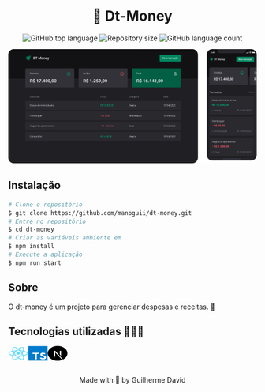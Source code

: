 <h1 align="center">
  📖 Dt-Money
</h1>

<p align="center">
  <img alt="GitHub top language" src="https://img.shields.io/github/languages/top/manoguii/dt-money?color=blue">
  <img alt="Repository size" src="https://img.shields.io/github/repo-size/manoguii/dt-money?color=blue">
  <img alt="GitHub language count" src="https://img.shields.io/github/languages/count/manoguii/dt-money?color=blue">
</p>

<div align="left">
  <img src="assets/dt-money.png" alt="faladev" >
</div>

## Instalação

```bash
# Clone o repositório
$ git clone https://github.com/manoguii/dt-money.git
# Entre no repositório
$ cd dt-money
# Criar as variáveis ambiente em
$ npm install
# Execute a aplicação
$ npm run start
```

## Sobre

O dt-money é um projeto para gerenciar despesas e receitas. 🚀


## Tecnologias utilizadas 👩🏻‍💻

<div style="display:flex!important;">
<a href="https://reactjs.org/"><img align="center" alt="Hideki-React" height="30" width="40" src="https://raw.githubusercontent.com/devicons/devicon/master/icons/react/react-original.svg"></a>
<a href="https://www.typescriptlang.org/"><img align="center" alt="Hideki-Ts" height="30" width="40" src="https://raw.githubusercontent.com/devicons/devicon/master/icons/typescript/typescript-plain.svg"></a>
<a href="https://nextjs.org/"><img align="center" alt="Hideki-HTML" height="30" width="40" src="https://raw.githubusercontent.com/devicons/devicon/master/icons/nextjs/nextjs-original.svg"></a>
</div>
  
##

<p align="center">Made with 💙 by Guilherme David</p>